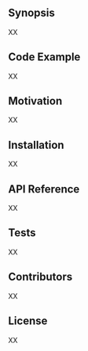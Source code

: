 ## Synopsis

XX

## Code Example

XX

## Motivation

XX

## Installation

XX

## API Reference

XX

## Tests

XX

## Contributors

XX

## License

XX